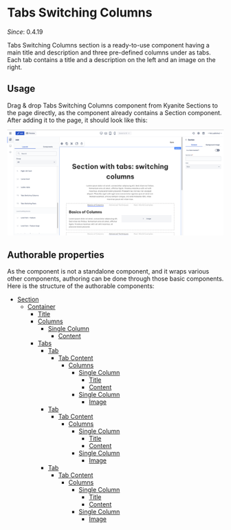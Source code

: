 # Tabs Switching Columns

_Since_: 0.4.19

Tabs Switching Columns section is a ready-to-use component having a main title and description
and three pre-defined columns under as tabs. Each tab contains a title and a description 
on the left and an image on the right.

## Usage

Drag & drop Tabs Switching Columns component from Kyanite Sections to the page directly, as the
component already contains a Section component.
After adding it to the page, it should look like this:
<p align="center" width="100%">
    <img class="image--with-border" src="_images/initial-tabsswitchingcolumns.png" alt="Initial Tabs Switching Columns">
</p>

## Authorable properties

As the component is not a standalone component, and it wraps various other components, authoring
can be done through those basic components. Here is the structure of the authorable components:

- <a href="../../../components/section">Section</a>
    - <a href="../../../components/container">Container</a>
        - <a href="../../../components/title">Title</a>
        - <a href="../../../components/columns">Columns</a>
            - <a href="../../../components/columns/column">Single Column</a>
                - <a href="../../../components/content">Content</a>
        - <a href="../../../components/tabs">Tabs</a>
            - <a href="../../../components/tabs/tab">Tab</a>
                - <a href="../../../components/tabs/tabcontent">Tab Content</a>
                    - <a href="../../../components/columns">Columns</a>
                        - <a href="../../../components/columns/column">Single Column</a>
                            - <a href="../../../components/title">Title</a>
                            - <a href="../../../components/content">Content</a>
                        - <a href="../../../components/columns/column">Single Column</a>
                            - <a href="../../../components/image">Image</a>
            - <a href="../../../components/tabs/tab">Tab</a>
                - <a href="../../../components/tabs/tabcontent">Tab Content</a>
                    - <a href="../../../components/columns">Columns</a>
                        - <a href="../../../components/columns/column">Single Column</a>
                            - <a href="../../../components/title">Title</a>
                            - <a href="../../../components/content">Content</a>
                        - <a href="../../../components/columns/column">Single Column</a>
                            - <a href="../../../components/image">Image</a>
            - <a href="../../../components/tabs/tab">Tab</a>
                - <a href="../../../components/tabs/tabcontent">Tab Content</a>
                    - <a href="../../../components/columns">Columns</a>
                        - <a href="../../../components/columns/column">Single Column</a>
                            - <a href="../../../components/title">Title</a>
                            - <a href="../../../components/content">Content</a>
                        - <a href="../../../components/columns/column">Single Column</a>
                            - <a href="../../../components/image">Image</a>